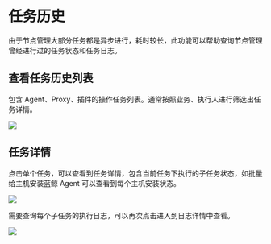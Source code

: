# 任务历史

由于节点管理大部分任务都是异步进行，耗时较长，此功能可以帮助查询节点管理曾经进行过的任务状态和任务日志。

## 查看任务历史列表

包含 Agent、Proxy、插件的操作任务列表。通常按照业务、执行人进行筛选出任务详情。

![](assets/16896705114334.jpg)


## 任务详情

点击单个任务，可以查看到任务详情，包含当前任务下执行的子任务状态，如批量给主机安装蓝鲸 Agent 可以查看到每个主机安装状态。

![](assets/16896705347085.jpg)


需要查询每个子任务的执行日志，可以再次点击进入到日志详情中查看。

![](assets/16896706176766.jpg)
